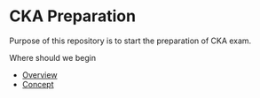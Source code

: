 # CKA Preparation

Purpose of this repository is to start the preparation of CKA exam.

Where should we begin

- [Overview](https://github.com/mattyait/kubernetes-cert-prep/blob/master/Content.md)
- [Concept](https://github.com/mattyait/kubernetes-cert-prep/blob/master/Concept.md)
